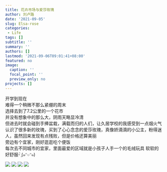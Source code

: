```yaml
---
title: 花卉市场与爱莎玫瑰
author: 刘卢路
date: '2021-09-05'
slug: Elsa-rose
categories: 
 - Life
tags: []
subtitle: ''
summary: ''
authors: []
lastmod: '2021-09-06T09:01:41+08:00'
featured: no
image:
  caption: ''
  focal_point: ''
  preview_only: no
projects: []
---
```

开学到现在  
难得一个稍微不那么紧绷的周末  
选择去到了7.2公里的一个花市  
并没有想象中的那么大，阴雨天略显冷清  
但进去时就会碰到手捧盆栽，满载而归的人们，让久居学校的我感受到一点烟火气  
认识了很多新的玫瑰，买到了心心念念的爱莎玫瑰，真像娇滴滴的小公主，粉得迷人，虽然回来发现有点残败，但是价格还算美丽  
旁边有个宜家，刚好逛逛吃个便饭  
每次去不同城市的宜家，里面最爱的区域就是小孩子人手一个的毛绒玩具 软软的 好舒服- ̗̀(๑ᵔ⌔ᵔ๑)  

<img src="{{< blogdown/postref >}}index_files/figure-html/1-1.jpg"  />
<img src="{{< blogdown/postref >}}index_files/figure-html/1-2.jpg"  />
<img src="{{< blogdown/postref >}}index_files/figure-html/1-3.jpg"  />
<img src="{{< blogdown/postref >}}index_files/figure-html/1-4.jpg"  />

